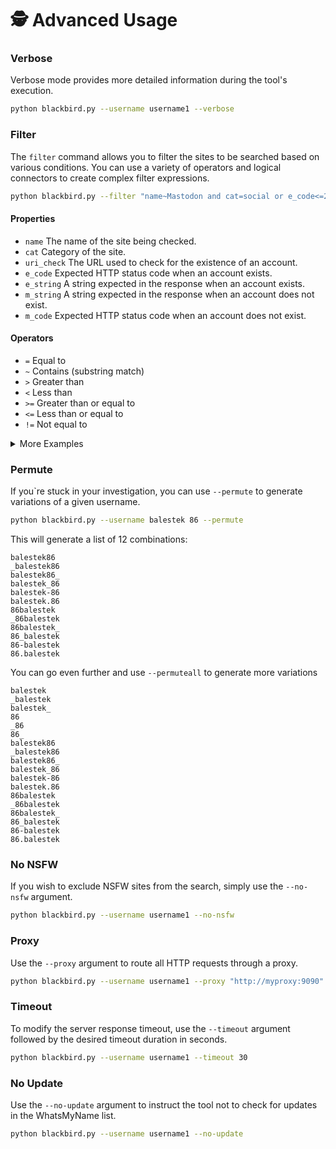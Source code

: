 # 🕵️ Advanced Usage

### Verbose

Verbose mode provides more detailed information during the tool's execution.

```bash
python blackbird.py --username username1 --verbose
```

### Filter

The `filter` command allows you to filter the sites to be searched based on various conditions. You can use a variety of operators and logical connectors to create complex filter expressions.

```bash
python blackbird.py --filter "name~Mastodon and cat=social or e_code<=200" --username crash 
```

#### Properties

* `name` The name of the site being checked.
* `cat` Category of the site.
* `uri_check` The URL used to check for the existence of an account.
* `e_code` Expected HTTP status code when an account exists.
* `e_string` A string expected in the response when an account exists.
* `m_string` A string expected in the response when an account does not exist.
* `m_code` Expected HTTP status code when an account does not exist.

#### Operators

* `=` Equal to
* `~` Contains (substring match)
* `>` Greater than
* `<` Less than
* `>=` Greater than or equal to
* `<=` Less than or equal to
* `!=` Not equal to

<details>

<summary>More Examples</summary>

**Filter by Name Contains "Mastodon"**

```bash
python blackbird.py --filter "name~Mastodon" --username crash 
```

**Filter by Existent Code Greater Than 200**

```bash
python blackbird.py --filter "e_code>200" --username crash 
```

**Filter by Category Equals "social" and URI Contains "101010"**

```bash
python blackbird.py --filter "cat=social and uri_check~101010" --username crash 
```

**Filter by Error String Equals "@101010.pl" or Innexistent Code Less Than or Equal to 404**

```bash
python blackbird.py --filter "e_string=@101010.pl or m_code<=404" --username crash 
```

</details>

### Permute

If you\`re stuck in your investigation, you can use `--permute` to generate variations of a given username.&#x20;

```bash
python blackbird.py --username balestek 86 --permute
```

This will generate a list of 12 combinations:

```
balestek86
_balestek86
balestek86_
balestek_86
balestek-86
balestek.86
86balestek
_86balestek
86balestek_
86_balestek
86-balestek
86.balestek
```

You can go even further and use `--permuteall` to generate more variations

```
balestek
_balestek
balestek_ 
86
_86
86_
balestek86
_balestek86
balestek86_
balestek_86
balestek-86
balestek.86
86balestek
_86balestek
86balestek_
86_balestek
86-balestek
86.balestek
```

### No NSFW

If you wish to exclude NSFW sites from the search, simply use the `--no-nsfw` argument.

```bash
python blackbird.py --username username1 --no-nsfw
```

### Proxy

Use the `--proxy` argument to route all HTTP requests through a proxy.

```bash
python blackbird.py --username username1 --proxy "http://myproxy:9090"
```

### Timeout

To modify the server response timeout, use the `--timeout` argument followed by the desired timeout duration in seconds.

```bash
python blackbird.py --username username1 --timeout 30
```

### No Update

Use the `--no-update` argument to instruct the tool not to check for updates in the WhatsMyName list.

```bash
python blackbird.py --username username1 --no-update
```
